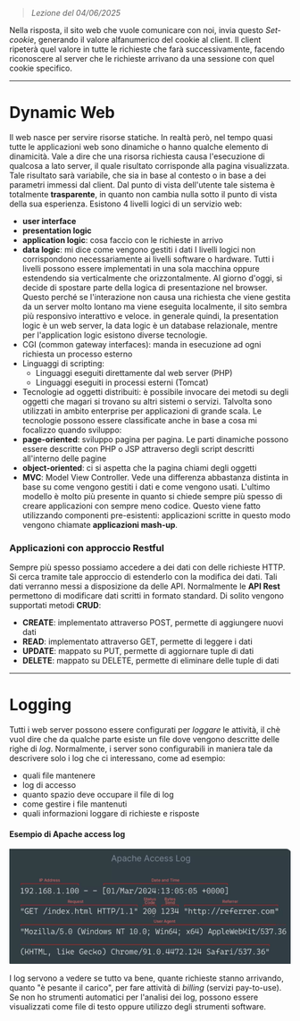  > *Lezione del 04/06/2025*

Nella risposta, il sito web che vuole comunicare con noi, invia questo *Set-cookie*, generando il valore alfanumerico del cookie al client. Il client ripeterà quel valore in tutte le richieste che farà successivamente, facendo riconoscere al server che le richieste arrivano da una sessione con quel cookie specifico.

---
# Dynamic Web
Il web nasce per servire risorse statiche. In realtà però, nel tempo quasi tutte le applicazioni web sono dinamiche o hanno qualche elemento di dinamicità. Vale a dire che una risorsa richiesta causa l'esecuzione di qualcosa a lato server, il quale risultato corrisponde alla pagina visualizzata. Tale risultato sarà variabile, che sia in base al contesto o in base a dei parametri immessi dal client. Dal punto di vista dell'utente tale sistema è totalmente **trasparente**, in quanto non cambia nulla sotto il punto di vista della sua esperienza.
Esistono 4 livelli logici di un servizio web:
- **user interface**
- **presentation logic**
- **application logic**: cosa faccio con le richieste in arrivo
- **data logic**: mi dice come vengono gestiti i dati 
I livelli logici non corrispondono necessariamente ai livelli software o hardware.
Tutti i livelli possono essere implementati in una sola macchina oppure estendendo sia verticalmente che orizzontalmente. Al giorno d'oggi, si decide di spostare parte della logica di presentazione nel browser. Questo perché se l'interazione non causa una richiesta che viene gestita da un server molto lontano ma viene eseguita localmente, il sito sembra più responsivo interattivo e veloce.
in generale quindi, la presentation logic è un web server, la data logic è un database relazionale, mentre per l'application logic esistono diverse tecnologie.
- CGI (common gateway interfaces): manda in esecuzione ad ogni richiesta un processo esterno
- Linguaggi di scripting:
	- Linguaggi eseguiti direttamente dal web server (PHP)
	- Linguaggi eseguiti in processi esterni (Tomcat)
- Tecnologie ad oggetti distribuiti: è possibile invocare dei metodi su degli oggetti che magari si trovano su altri sistemi o servizi. Talvolta sono utilizzati in ambito enterprise per applicazioni di grande scala.
Le tecnologie possono essere classificate anche in base a cosa mi focalizzo quando sviluppo:
- **page-oriented**: sviluppo pagina per pagina. Le parti dinamiche possono essere descritte con PHP o JSP attraverso degli script descritti all'interno delle pagine
- **object-oriented**: ci si aspetta che la pagina chiami degli oggetti
- **MVC**: Model View Controller. Vede una differenza abbastanza distinta in base su come vengono gestiti i dati e come vengono usati.
L'ultimo modello è molto più presente in quanto si chiede sempre più spesso di creare applicazioni con sempre meno codice. Questo viene fatto utilizzando componenti pre-esistenti: applicazioni scritte in questo modo vengono chiamate **applicazioni mash-up**.
### Applicazioni con approccio Restful
Sempre più spesso possiamo accedere a dei dati con delle richieste HTTP. Si cerca tramite tale approccio di estenderlo con la modifica dei dati. Tali dati verranno messi a disposizione da delle API. Normalmente le **API Rest** permettono di modificare dati scritti in formato standard. Di solito vengono supportati metodi **CRUD**:
- **CREATE**: implementato attraverso POST, permette di aggiungere nuovi dati
- **READ**: implementato attraverso GET, permette di leggere i dati
- **UPDATE**: mappato su PUT, permette di aggiornare tuple di dati
- **DELETE**: mappato su DELETE, permette di eliminare delle tuple di dati
---
# Logging
Tutti i web server possono essere configurati per *loggare* le attività, il chè vuol dire che da qualche parte esiste un file dove vengono descritte delle righe di *log*. Normalmente, i server sono configurabili in maniera tale da descrivere solo i log che ci interessano, come ad esempio:
- quali file mantenere
- log di accesso
- quanto spazio deve occupare il file di log
- come gestire i file mantenuti
- quali informazioni loggare di richieste e risposte
#### Esempio di Apache access log
![](Images/Pasted%20image%2020250604124503.png)

I log servono a vedere se tutto va bene, quante richieste stanno arrivando, quanto "è pesante il carico", per fare attività di *billing* (servizi pay-to-use). Se non ho strumenti automatici per l'analisi dei log, possono essere visualizzati come file di testo oppure utilizzo degli strumenti software.
